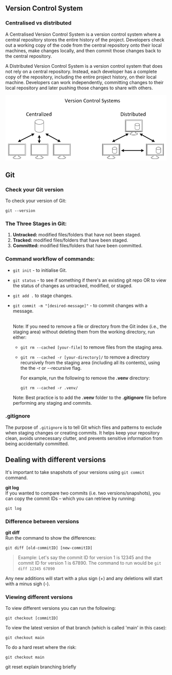 ## Version Control System

### Centralised vs distributed 

A Centralised Version Control System is a version control system where a central repository stores the entire history of the project. Developers check out a working copy of the code from the central repository onto their local machines, make changes locally, and then commit those changes back to the central repository.  

A Distributed Version Control System is a version control system that does not rely on a central repository. Instead, each developer has a complete copy of the repository, including the entire project history, on their local machine. Developers can work independently, committing changes to their local repository and later pushing those changes to share with others.

![img.png](img.png)

## Git

### Check your Git version
To check your version of Git:
```commandline
git --version
```

### The Three Stages in Git:

1. **Untracked:** modified files/folders that have not been staged.
2. **Tracked:** modified files/folders that have been staged.
3. **Committed:** modified files/folders that have been committed.

### Command workflow of commands:

- `git init` - to initialise Git.
- `git status` - to see if something if there's an existing git repo OR to view the status of changes as untracked, modified, or staged.
- `git add .` to stage changes.
- `git commit -m "[desired-message]"` - to commit changes with a message. 

    <br> Note: If you need to remove a file or directory from the Git index (i.e., the staging area) without deleting them from the working directory, run either:

    - `git rm --cached [your-file]` to remove files from the staging area.
    - `git rm --cached -r [your-directory]/` to remove a directory recursively from the staging area (including all its contents), using the the -r or --recursive flag.
  
        For example, run the following to remove the **.venv** directory:
        ```
      git rm --cached -r .venv/
      ```
    Note: Best practice is to add the **.venv** folder to the **.gitignore** file before performing any staging and commits.

### .gitignore

The purpose of `.gitignore` is to tell Git which files and patterns to exclude when staging changes or creating commits. It helps keep your repository clean, avoids unnecessary clutter, and prevents sensitive information from being accidentally committed.

## Dealing with different versions
It's important to take snapshots of your versions using `git commit` command. 

**git log** <br>
If you wanted to compare two commits (i.e. two versions/snapshots), you can copy the commit IDs – which you can retrieve by running:
```commandline
git log
```

### Difference between versions
**git diff**<br>
Run the command to show the differences:
```commandline
git diff [old-commitID] [new-commitID]
```
> Example: Let's say the commit ID for version 1 is 12345 and the commit ID for version 1 is 67890.
The command to run would be `git diff 12345 67890`

Any new additions will start with a plus sign (+) and any deletions will start with a minus sigh (-).



### Viewing different versions

To view different versions you can run the following:

```
git checkout [commitID]
```

To view the latest version of that branch (which is called 'main' in this case):
```
git checkout main
```

To do a hard reset where the risk:
```
git checkout main
```

git reset
explain branching briefly

